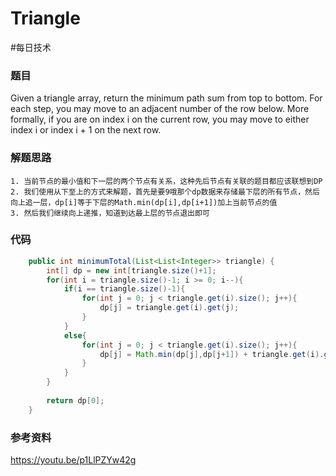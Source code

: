 # Triangle
#每日技术

### 题目
Given a triangle array, return the minimum path sum from top to bottom.
For each step, you may move to an adjacent number of the row below. More formally, if you are on index i on the current row, you may move to either index i or index i + 1 on the next row.

### 解题思路
	1. 当前节点的最小值和下一层的两个节点有关系，这种先后节点有关联的题目都应该联想到DP
	2. 我们使用从下至上的方式来解题，首先是要9哦那个dp数据来存储最下层的所有节点，然后向上追一层，dp[i]等于下层的Math.min(dp[i],dp[i+1])加上当前节点的值
	3. 然后我们继续向上递推，知道到达最上层的节点退出即可
### 代码
```java
	public int minimumTotal(List<List<Integer>> triangle) {
        int[] dp = new int[triangle.size()+1];
        for(int i = triangle.size()-1; i >= 0; i--){
            if(i == triangle.size()-1){
                for(int j = 0; j < triangle.get(i).size(); j++){
                    dp[j] = triangle.get(i).get(j);
                }
            }
            else{
                for(int j = 0; j < triangle.get(i).size(); j++){
                    dp[j] = Math.min(dp[j],dp[j+1]) + triangle.get(i).get(j);
                }
            }
        }
        
        return dp[0];
    }
```

### 参考资料
https://youtu.be/p1LlPZYw42g